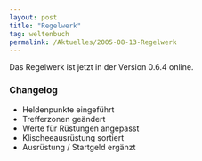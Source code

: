 ```yaml
---
layout: post
title: "Regelwerk"
tag: weltenbuch
permalink: /Aktuelles/2005-08-13-Regelwerk
---
```


Das Regelwerk ist jetzt in der Version 0.6.4 online.

### Changelog

- Heldenpunkte eingeführt
- Trefferzonen geändert
- Werte für Rüstungen angepasst
- Klischeeausrüstung sortiert
- Ausrüstung / Startgeld ergänzt


